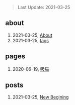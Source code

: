 > Last Update: 2021-03-25

## about
1. 2021-03-25, [About](about/me.md)
1. 2021-03-25, [tags](about/tags.md)
## pages
1. 2020-06-19, [吸猫](pages/吸猫.md)
## posts
1. 2021-03-25, [New Begining](posts/bookmarks.md)